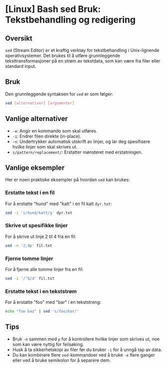 # [Linux] Bash sed Bruk: Tekstbehandling og redigering

## Oversikt
`sed` (Stream Editor) er et kraftig verktøy for tekstbehandling i Unix-lignende operativsystemer. Det brukes til å utføre grunnleggende teksttransformasjoner på en strøm av tekstdata, som kan være fra filer eller standard input.

## Bruk
Den grunnleggende syntaksen for `sed` er som følger:

```bash
sed [alternativer] [argumenter]
```

## Vanlige alternativer
- `-e`: Angir en kommando som skal utføres.
- `-i`: Endrer filen direkte (in-place).
- `-n`: Undertrykker automatisk utskrift av linjer, og lar deg spesifisere hvilke linjer som skal skrives ut.
- `s/pattern/replacement/`: Erstatter mønsteret med erstatningen.

## Vanlige eksempler
Her er noen praktiske eksempler på hvordan `sed` kan brukes:

### Erstatte tekst i en fil
For å erstatte "hund" med "katt" i en fil kalt `dyr.txt`:

```bash
sed -i 's/hund/katt/g' dyr.txt
```

### Skrive ut spesifikke linjer
For å skrive ut linje 2 til 4 fra en fil:

```bash
sed -n '2,4p' fil.txt
```

### Fjerne tomme linjer
For å fjerne alle tomme linjer fra en fil:

```bash
sed -i '/^$/d' fil.txt
```

### Erstatte tekst i en tekststrøm
For å erstatte "foo" med "bar" i en tekststreng:

```bash
echo "foo baz" | sed 's/foo/bar/'
```

## Tips
- Bruk `-n` sammen med `p` for å kontrollere hvilke linjer som skrives ut, noe som kan være nyttig for feilsøking.
- Husk å ta sikkerhetskopi av filer før du bruker `-i` for å unngå tap av data.
- Du kan kombinere flere `sed`-kommandoer ved å bruke `-e` flere ganger eller ved å bruke semikolon for å separere dem.